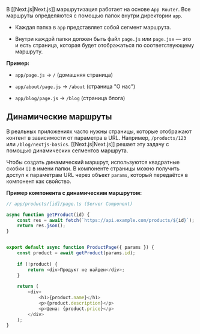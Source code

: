 В [[Next.js|Next.js]] маршрутизация работает на основе `App Router`. Все маршруты определяются с помощью папок внутри директории `app`.

- Каждая папка в `app` представляет собой сегмент маршрута.

- Внутри каждой папки должен быть файл `page.js` или `page.jsx` — это и есть страница, которая будет отображаться по соответствующему маршруту.

**Пример:**

- `app/page.js` -> `/` (домашняя страница)

- `app/about/page.js` -> `/about` (страница "О нас")

- `app/blog/page.js` -> `/blog` (страница блога)

## Динамические маршруты

В реальных приложениях часто нужны страницы, которые отображают контент в зависимости от параметра в URL. Например, `/products/123` или `/blog/nextjs-basics`. [[Next.js|Next.js]] решает эту задачу с помощью динамических сегментов маршрута. 

Чтобы создать динамический маршрут, используются квадратные скобки `[]` в имени папки. В компоненте страницы можно получить доступ к параметрам URL через объект `params`, который передаётся в компонент как свойство.

**Пример компонента с динамическим маршрутом:**

```TypeScript
// app/products/[id]/page.ts (Server Component)

async function getProduct(id) {
	const res = await fetch(`https://api.example.com/products/${id}`);
	return res.json();
}


export default async function ProductPage({ params }) {
	const product = await getProduct(params.id);
	
	if (!product) {
		return <div>Продукт не найден</div>;
	}
	
	return (
		<div>
			<h1>{product.name}</h1>
			<p>{product.description}</p>
			<p>Цена: {product.price}</p>
		</div>
	);
}
```

